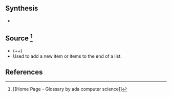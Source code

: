 ## Synthesis
- 
## Source [^1]
- (++)
- Used to add a new item or items to the end of a list.
## References

[^1]: [[Home Page - Glossary by ada computer science]]